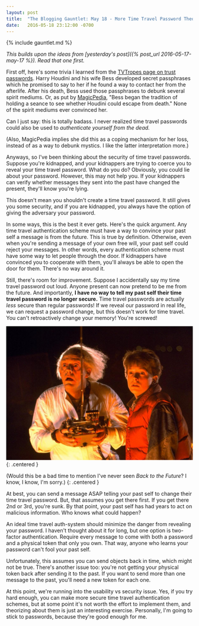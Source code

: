 ```yaml
---
layout: post
title:  "The Blogging Gauntlet: May 18 - More Time Travel Password Theorizing"
date:   2016-05-18 23:12:00 -0700
---
```


{% include gauntlet.md %}

*This builds upon the ideas from [yesterday's post]({% post_url 2016-05-17-may-17 %}).
Read that one first.*

First off, here's some trivia I learned from the [TVTropes page on trust passwords](http://tvtropes.org/pmwiki/pmwiki.php/Main/TrustPassword).
Harry Houdini and his wife Bess developed secret passphrases which he promised
to say to her if he found a way to contact her from the afterlife. After his
death, Bess used those passphrases to debunk several spirit mediums. Or,
as put by [MagicPedia](http://www.geniimagazine.com/magicpedia/The_Houdini_Code),
"Bess began the tradition of holding a seance to see whether Houdini could
escape from death." None of the spirit mediums ever convinced her.

Can I just say: this is totally badass. I never realized time travel passwords
could also be used to *authenticate yourself from the dead.*

(Also, MagicPedia implies she did this as a coping mechanism for her loss, instead of as a way
to debunk mystics. I like the latter interpretation more.)

Anyways, so I've been thinking about the security of time travel passwords.
Suppose you're kidnapped, and your kidnappers are trying to coerce you to
reveal your time travel password. What do you do?
Obviously, you could lie about your password. However, this may not help you.
If your kidnappers can verify whether messages they sent into the past have
changed the present, they'll know you're lying.

This doesn't mean you shouldn't create a time travel password. It still
gives you some security, and if you are kidnapped, you always have the option
of giving the adversary your password.

In some ways, this is the best it ever gets. Here's the quick argument.
Any time travel authentication scheme must have a way to convince your past
self a message is from the future. This is true by definition. Otherwise, even
when you're sending a message of your own free will, your past self could
reject your messages. In other words, every authentication scheme must have
some way to let people through the door.
If kidnappers have convinced you to cooperate with them,
you'll always be able to open the door for them. There's no way around it.

Still, there's room for improvement. Suppose I accidentally say my time travel
password out loud. Anyone present can now pretend to be me from the future.
And importantly, **I have no way to tell my past self their time travel password is no longer
secure.** Time travel passwords are actually *less* secure than regular passwords!
If we reveal our password in real life, we can request a password change,
but this doesn't work for time travel. You can't retroactively change your memory!
You're screwed!

![Great Scott!](/public/may18/bttf.jpg)
{: .centered }

(Would this be a bad time to mention I've never seen *Back to the Future*? I know,
I know, I'm sorry.)
{: .centered }

At best, you can send a message ASAP telling your past self to change their
time travel password. But, that assumes you get there first. If you get there
2nd or 3rd, you're sunk. By that point, your past self has had years to
act on malicious information. Who knows what could happen?

An ideal time travel auth-system should minimize the danger from
revealing your password.
I haven't thought about it for long, but one option is two-factor
authentication. Require every message to come
with both a password and a physical token that only you own.
That way, anyone who learns your password can't fool your past self.

Unfortunately, this assumes you can send objects back in time, which might not
be true.
There's another issue too: you're not getting your physical token back after
sending it to the past. If you want to send more than one message to the past,
you'll need a new token for each one.

At this point, we're running into the usability vs security issue.
Yes, if you try hard enough, you can make more secure time travel authentication
schemes, but at some point it's not worth the effort to implement them, and
theorizing about them is just an interesting exercise. Personally, I'm going
to stick to passwords, because they're good enough for me.

